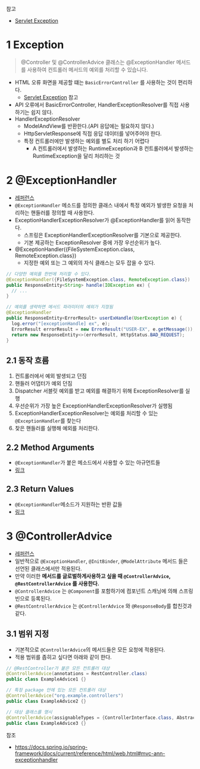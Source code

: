 참고

* [Servlet Exception](../../../etc/Servlet-Exception/Servlet-Exception.md) 

# 1 Exception

> @Controller 및 @ControllerAdvice 클래스는 @ExceptionHandler 메서드를 사용하여 컨트롤러 메서드의 예외를 처리할 수 있습니다.

* HTML 오류 화면을 제공할 떄는 `BasicErrorController` 를 사용하는 것이 편리하다.
  * [Servlet Exception](../../etc/Servlet-Exception/Servlet-Exception.md) 참고
* API 오류에서 BasicErrorController, HandlerExceptionResolver를 직접 사용하기는 쉽지 않다.
* HandlerExceptionResolver
  * ModelAndView를 반환한다.(API 응답에는 필요하지 않다.)
  * HttpServletResponse에 직접 응답 데이터를 넣어주어야 한다.
  * 특정 컨트롤러에만 발생하는 예외를 별도 처리 하기 어렵다
    * A 컨트롤러에서 발생하는 RuntimeException과 B 컨트롤러에서 발생하는 RuntimeException을 달리 처리하는 것



# 2 @ExceptionHandler

* [레퍼런스](https://docs.spring.io/spring-framework/docs/current/reference/html/web.html#mvc-ann-exceptionhandler)
* `@ExceptionHandler` 메소드를 정의한 클래스 내에서 특정 예외가 발생한 요청을 처리하는 핸들러를 정의할 때 사용한다.
* ExceptionHandlerExceptionResolver가 @ExceptionHandler를 읽어 동작한다.
  * 스프링은 ExceptionHandlerExceptionResolver를 기본으로 제공한다.
  * 기본 제공하는 ExceptionResolver 중에 가장 우선순위가 높다.
* @ExceptionHandler({FileSystemException.class, RemoteException.class})
  * 지정한 예외 또는 그 예외의 자식 클래스는 모두 잡을 수 있다.

```java
// 다양한 예외를 한번에 처리할 수 있다.
@ExceptionHandler({FileSystemException.class, RemoteException.class})
public ResponseEntity<String> handle(IOException ex) {
  // ...
}

// 예외를 생략하면 메서드 파라미터의 예외가 지정됨
@ExceptionHandler
public ResponseEntity<ErrorResult> userExHandle(UserException e) {
  log.error("[exceptionHandle] ex", e);
  ErrorResult errorResult = new ErrorResult("USER-EX", e.getMessage());
  return new ResponseEntity<>(errorResult, HttpStatus.BAD_REQUEST);
}
```



## 2.1 동작 흐름

1. 컨트롤러에서 예외 발생되고 던짐
2. 핸들러 어댑터가 예외 던짐
3. Dispatcher 서블릿 예외를 받고 예외를 해결하기 위해 ExceptionResolver를 실행
4. 우선순위가 가장 높은  ExceptionHandlerExceptionResolver가 실행됨
5. ExceptionHandlerExceptionResolver는 예외를 처리할 수 있는 `@ExceptionHandler`를 찾는다
6. 찾은 핸들러를 실행해 예외를 처리한다.



## 2.2 Method Arguments

* `@ExceptionHandler`가 붙은 메소드에서 사용할 수 있는 아규먼트들
* [링크](https://docs.spring.io/spring-framework/docs/current/reference/html/web.html#mvc-ann-exceptionhandler-args)



## 2.3 Return Values

* `@ExceptionHandler`메소드가 지원하는 반환 값들
* [링크](https://docs.spring.io/spring-framework/docs/current/reference/html/web.html#mvc-ann-exceptionhandler-return-values)



# 3 @ControllerAdvice

* [레퍼런스](https://docs.spring.io/spring-framework/docs/current/reference/html/web.html#mvc-ann-controller-advice)
* 일반적으로 `@ExceptionHandler`, `@InitBinder`, `@ModelAttribute` 메서드 들은 선언된 클래스에서만 적용된다. 
* 만약 이러한 **메서드를 글로벌하게사용하고 싶을 때 `@ControllerAdvice`, `@RestControllerAdvice` 를 사용한다.**
* `@ControllerAdvice` 는 `@Component`를 포함하기에 컴포넌트 스캐닝에 의해 스프링 빈으로 등록된다.
* `@RestControllerAdvice` 는 `@ControllerAdvice` 와 `@ResponseBody`를 합친것과 같다.



## 3.1 범위 지정

* 기본적으로 `@ControllerAdvice`의 메서드들은 모든 요청에 적용된다.
* 적용 범위를 좁히고 싶다면 아래와 같이 한다.

```java
// @RestController가 붙은 모든 컨트롤러 대상
@ControllerAdvice(annotations = RestController.class)
public class ExampleAdvice1 {}

// 특정 package 안에 있는 모든 컨트롤러 대상
@ControllerAdvice("org.example.controllers")
public class ExampleAdvice2 {}

// 대상 클래스를 명시
@ControllerAdvice(assignableTypes = {ControllerInterface.class, AbstractController.class})
public class ExampleAdvice3 {}
```



참조

* https://docs.spring.io/spring-framework/docs/current/reference/html/web.html#mvc-ann-exceptionhandler